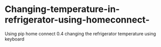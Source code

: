 # Changing-temperature-in-refrigerator-using-homeconnect-
Using pip home connect 0.4 changing the refrigerator temperature using keyboard  




